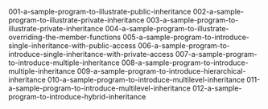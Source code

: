 001-a-sample-program-to-illustrate-public-inheritance
002-a-sample-program-to-illustrate-private-inheritance
003-a-sample-program-to-illustrate-private-inheritance
004-a-sample-program-to-illustrate-overriding-the-member-functions
005-a-sample-program-to-introduce-single-inheritance-with-public-access
006-a-sample-program-to-introduce-single-inheritance-with-private-access
007-a-sample-program-to-introduce-multiple-inheritance
008-a-sample-program-to-introduce-multiple-inheritance
009-a-sample-program-to-introduce-hierarchical-inheritance
010-a-sample-program-to-introduce-multilevel-inheritance
011-a-sample-program-to-introduce-multilevel-inheritance
012-a-sample-program-to-introduce-hybrid-inheritance